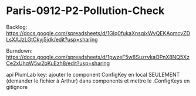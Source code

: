 # Paris-0912-P2-Pollution-Check

Backlog: https://docs.google.com/spreadsheets/d/1GIq0fukaXnsqjxWvQEKAomcvZDLsXAJzLGtCkyj5jdk/edit?usp=sharing

Burndown: https://docs.google.com/spreadsheets/d/1pwzeF5w8SuzrvkaOPnX8NQ5XzCe2xUhqW5w2bKuEzh8/edit?usp=sharing

api PlumLab key: ajouter le component ConfigKey en local SEULEMENT (demander le fichier à Arthur) dans components et mettre le .ConfigKeys en gitignore
